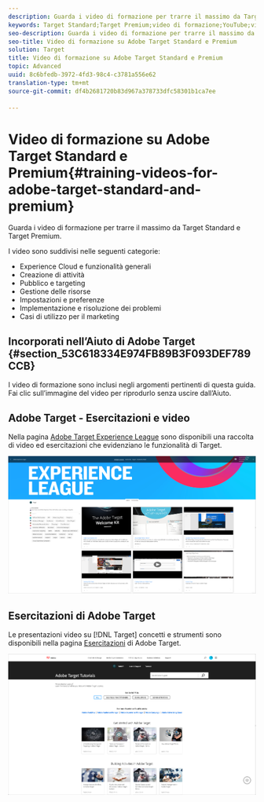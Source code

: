 ```yaml
---
description: Guarda i video di formazione per trarre il massimo da Target Standard e Target Premium.
keywords: Target Standard;Target Premium;video di formazione;YouTube;video;formazione video
seo-description: Guarda i video di formazione per trarre il massimo da Target Standard e Target Premium.
seo-title: Video di formazione su Adobe Target Standard e Premium
solution: Target
title: Video di formazione su Adobe Target Standard e Premium
topic: Advanced
uuid: 8c6bfedb-3972-4fd3-98c4-c3781a556e62
translation-type: tm+mt
source-git-commit: df4b2681720b83d967a378733dfc58301b1ca7ee

---
```



# Video di formazione su Adobe Target Standard e Premium{#training-videos-for-adobe-target-standard-and-premium}

Guarda i video di formazione per trarre il massimo da Target Standard e Target Premium.

I video sono suddivisi nelle seguenti categorie:

* Experience Cloud e funzionalità generali
* Creazione di attività
* Pubblico e targeting
* Gestione delle risorse
* Impostazioni e preferenze
* Implementazione e risoluzione dei problemi
* Casi di utilizzo per il marketing

## Incorporati nell’Aiuto di Adobe Target  {#section_53C618334E974FB89B3F093DEF789CCB}

I video di formazione sono inclusi negli argomenti pertinenti di questa guida. Fai clic sull’immagine del video per riprodurlo senza uscire dall’Aiuto.

## Adobe Target - Esercitazioni e video

Nella pagina [Adobe Target Experience League](https://guided.adobe.com/#recommended/solutions/target) sono disponibili una raccolta di video ed esercitazioni che evidenziano le funzionalità di Target.

![Video di Experience Ltd](/help/c-intro/assets/experience-league.png)

## Esercitazioni di Adobe Target

Le presentazioni video su [!DNL Target] concetti e strumenti sono disponibili nella pagina [Esercitazioni](https://helpx.adobe.com/target/tutorials.html) di Adobe Target.

![Esercitazioni di Adobe Target](/help/c-intro/assets/adobe-target-tutorials.png)